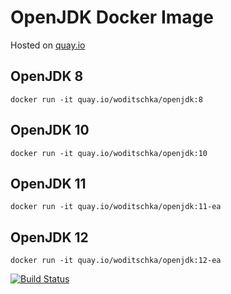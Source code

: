 # OpenJDK Docker Image

Hosted on [quay.io](https://quay.io/repository/woditschka/openjdk?tag=latest&tab=tags) 

## OpenJDK 8

```
docker run -it quay.io/woditschka/openjdk:8
```

## OpenJDK 10

```
docker run -it quay.io/woditschka/openjdk:10
```

## OpenJDK 11

```
docker run -it quay.io/woditschka/openjdk:11-ea
```

## OpenJDK 12

```
docker run -it quay.io/woditschka/openjdk:12-ea
```

[![Build Status](https://travis-ci.org/woditschka-os/docker-openjdk.svg?branch=master)](https://travis-ci.org/woditschka-os/docker-openjdk)
